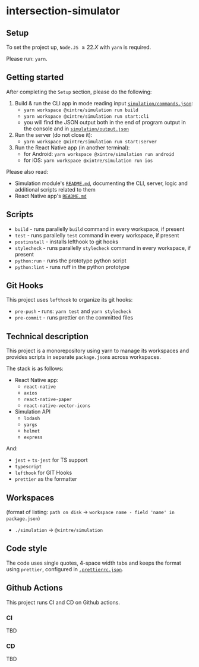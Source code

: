 # intersection-simulator

## Setup

To set the project up, `Node.JS` $\geqslant 22.X$ with `yarn` is required.

Please run: `yarn`.

## Getting started

After completing the `Setup` section, please do the following:

1. Build & run the CLI app in mode reading input [`simulation/commands.json`](simulation/commands.json):
   - `yarn workspace @xintre/simulation run build`
   - `yarn workspace @xintre/simulation run start:cli`
   - you will find the JSON output both in the end of program output in the console and in [`simulation/output.json`](simulation/output.json)
2. Run the server (do not close it):
   - `yarn workspace @xintre/simulation run start:server`
3. Run the React Native app (in another terminal):
   - for Android: `yarn workspace @xintre/simulation run android`
   - for iOS: `yarn workspace @xintre/simulation run ios`

Please also read:

- Simulation module's [`README.md`](./simulation/README.md), documenting the CLI, server, logic and additional scripts related to them
- React Native app's [`README.md`](./app/README.md)

## Scripts

- `build` - runs parallelly `build` command in every workspace, if present
- `test` - runs parallelly `test` command in every workspace, if present
- `postinstall` - installs lefthook to git hooks
- `stylecheck` - runs parallelly `stylecheck` command in every workspace, if present
- `python:run` - runs the prototype python script
- `python:lint` - runs ruff in the python prototype

## Git Hooks

This project uses `lefthook` to organize its git hooks:

- `pre-push` - runs: `yarn test` and `yarn stylecheck`
- `pre-commit` - runs prettier on the committed files

## Technical description

This project is a monorepository using yarn to manage its workspaces and provides scripts in separate `package.json`s across workspaces.

The stack is as follows:

- React Native app:
  - `react-native`
  - `axios`
  - `react-native-paper`
  - `react-native-vector-icons`
- Simulation API
  - `lodash`
  - `yargs`
  - `helmet`
  - `express`

And:

- `jest` + `ts-jest` for TS support
- `typescript`
- `lefthook` for GIT Hooks
- `prettier` as the formatter

## Workspaces

(format of listing: `path on disk` $\rightarrow$ `workspace name - field 'name' in package.json`)

- `./simulation` $\rightarrow$ `@xintre/simulation`

## Code style

The code uses single quotes, 4-space width tabs and keeps the format using `prettier`, configured in [`.prettierrc.json`](./.prettierrc.json).

## Github Actions

This project runs CI and CD on Github actions.

### CI

TBD

### CD

TBD
